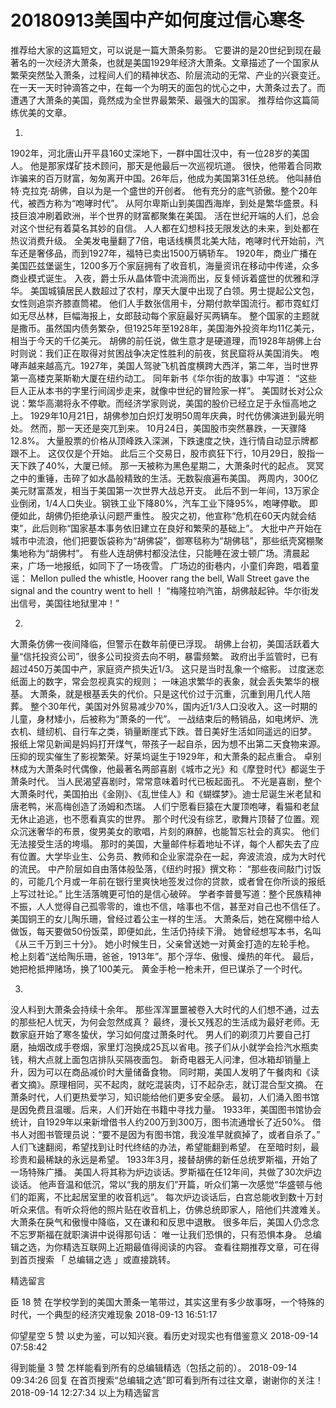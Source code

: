 # 20180913美国中产如何度过信心寒冬
推荐给大家的这篇短文，可以说是一篇大萧条剪影。
它要讲的是20世纪到现在最著名的一次经济大萧条，也就是美国1929年经济大萧条。文章描述了一个国家从繁荣突然坠入萧条，过程间人们的精神状态、阶层流动的无常、产业的兴衰变迁。
在一天一天时钟滴答之中，在每一个为明天的面包的忧心之中，大萧条过去了。而遭遇了大萧条的美国，竟然成为全世界最繁荣、最强大的国家。
推荐给你这篇简练优美的文章。


1.
1902年，河北唐山开平县160丈深地下，一群中国壮汉中，有一位28岁的美国人。
他是那家煤矿技术顾问，那天是他最后一次巡视坑道。
很快，他带着合同欺诈骗来的百万财富，匆匆离开中国。26年后，他成为美国第31任总统。
他叫赫伯特·克拉克·胡佛，自以为是一个盛世的开创者。
他有充分的底气骄傲。整个20年代，被西方称为“咆哮时代”。
从阿尔卑斯山到美国西海岸，到处是繁华盛景。科技巨浪冲刷着欧洲，半个世界的财富都聚集在美国。
活在世纪开端的人们，总会对这个世纪有着莫名其妙的自信。
人人都在幻想科技无限发达的未来，到处都在热议消费升级。
全美发电量翻了7倍，电话线横贯北美大陆，咆哮时代开始前，汽车还是奢侈品，而到1927年，福特已卖出1500万辆轿车。
1920年，商业广播在美国匹兹堡诞生，1200多万个家庭拥有了收音机，海量资讯在移动中传递，众多商业模式诞生。
入夜，爵士乐从晶体管中流淌而出，反复倾诉着盛世的优雅和浮华。
美国城镇居民人数超过了农村，摩天大厦中出现了白领。男士提起公文包，女性则追崇齐膝直筒裙。
他们人手数张信用卡，分期付款举国流行。都市霓虹灯如无尽丛林，巨幅海报上，女郎鼓动每个家庭最好买两辆车。
整个国家的主题就是撒币。虽然国内债务繁杂，但1925年至1928年，美国海外投资年均11亿美元，相当于今天的千亿美元。
胡佛的前任说，做生意才是硬道理，而1928年胡佛上台时则说：我们正在取得对贫困战争决定性胜利的前夜，贫民窟将从美国消失。
咆哮声越来越高亢。1927年，美国人驾驶飞机首度横跨大西洋，第二年，当时世界第一高楼克莱斯勒大厦在纽约动工。
同年新书《华尔街的故事》中写道：
“这些巨人正从本书的字里行间阔步走来，就像中世纪的冒险家一样”。
美国财长对公众说：繁华高潮将永不停歇。而经济学家则说，美国的股价已经立足于永恒高地之上。
1929年10月21日，胡佛参加白炽灯发明50周年庆典，时代仿佛演进到最光明处。
然而，那一天还是突兀到来。
10月24日，美国股市突然暴跌，一天骤降12.8%。
大量股票的价格从顶峰跌入深渊，下跌速度之快，连行情自动显示牌都跟不上。
这仅仅是个开始。
此后三个交易日，股市疯狂下行，10月29日，股指一天下跌了40%，大厦已倾。
那一天被称为黑色星期二，大萧条时代的起点。
冥冥之中的重锤，击碎了如水晶般精致的生活。无数裂痕遍布美国。
两周内，300亿美元财富蒸发，相当于美国第一次世界大战总开支。
此后不到一年间，13万家企业倒闭，1/4人口失业。钢铁工业下降80%，汽车工业下降95%，咆哮停歇。
即便如此，胡佛仍拒绝承认问题严重性。
股灾之初，他宣称“危机在60天内就会结束”，此后则称“国家基本事务依旧建立在良好和繁荣的基础上”。
大批中产开始在城市中流浪，他们把要饭袋称为“胡佛袋”，御寒毯称为“胡佛毯”，那些纸壳窝棚聚集地称为“胡佛村”。
有些人连胡佛村都没法住，只能睡在波士顿广场。清晨起来，广场一地报纸，如同下了一场夜雪。
广场边的街巷内，小童们奔跑，唱着童谣：
Mellon pulled the whistle, Hoover rang the bell, Wall Street gave the signal and the country went to hell ！
“梅隆拉响汽笛，胡佛敲起钟。华尔街发出信号，美国往地狱里冲！”

2.
大萧条仿佛一夜间降临，但警示在数年前便已浮现。
胡佛上台初，美国活跃着大量“信托投资公司”，很多公司投资去向不明，暴雷频繁。
政府出手监管时，已有超过450万美国中产，家庭资产损失近1/3。
这只是当时乱象一个缩影。
过度迷恋纸面上的数字，常会忽视真实的规则； 一味追求繁华的表象，就会丢失繁华的根基。
大萧条，就是根基丢失的代价。只是这代价过于沉重，沉重到用几代人陪葬。
整个30年代，美国对外贸易减少70%，国内近1/3人口没收入。这一时期的儿童，身材矮小，后被称为“萧条的一代”。
一战结束后的畅销品，如电烤炉、洗衣机、缝纫机、自行车之类，销量断崖式下跌。昔日美好生活如同遥远的旧梦。
报纸上常见新闻是妈妈打开煤气，带孩子一起自杀，因为想不出第二天食物来源。
压抑的现实催生了影视繁荣。好莱坞诞生于1929年，和大萧条的起点重合。
卓别林成为大萧条时代偶像，他最著名两部喜剧《城市之光》和《摩登时代》都诞生于萧条时代。
当人民渴望喜剧时，常常意味着时代已板起面孔。
不光是喜剧，整个大萧条时代，美国拍出《金刚》、《乱世佳人》和《蝴蝶梦》。迪士尼诞生米老鼠和唐老鸭，米高梅创造了汤姆和杰瑞。
人们宁愿看巨猿在大厦顶咆哮，看猫和老鼠无休止追逃，也不愿看真实的世界。
那个时代没有综艺，歌舞片顶替了位置。观众沉迷奢华的布景，俊男美女的歌唱，片刻的麻醉，也能暂忘社会的真实。
他们无法接受生活的垮塌。
那时的美国，大量邮件标着地址不详，每个人都失去了应有位置。大学毕业生、公务员、教师和企业家混杂在一起，奔波流浪，成为大时代的流民。
中产阶层如自由落体般坠落，《纽约时报》撰文称：
“那些夜间敲门讨饭的，可能几个月或一年前在银行里爽快地签发过你的贷款，或者曾在你所谈的报纸上写过社论。”
比生活落魄更可怕的是信心破碎。
学者李普曼写道：整个民族精神不振，人人觉得自己孤零零的，谁也不信，啥事也不信，甚至对自己也不信任了。
美国铜王的女儿陶乐珊，曾经过着公主一样的生活。
大萧条后，她在窝棚中给人做饭，每天要做50份饭菜，即便如此，生活仍持续下滑。
她曾经想写本书，名叫《从三千万到三十分》。
她小时候生日，父亲曾送她一对黄金打造的左轮手枪。
枪上刻着“送给陶乐珊，爸爸，1913年”。那个浮华、傲慢、燥热的年代。
最后，她把枪抵押赌场，换了100美元。
黄金手枪一枪未开，但已谋杀了一个时代。

3.
没人料到大萧条会持续十余年。
那些浑浑噩噩被卷入大时代的人们想不通，过去的那些杞人忧天，为何会忽然成真？
最终，漫长又残忍的生活成为最好老师。无数家庭开始了寒冬蛰伏，学习如何度过萧条时代。
男人们的剃须刀片要自己打磨，抽烟改成手卷烟，家里灯泡换成25瓦以省电。孩子们从小就学会捡汽水瓶卖钱，稍大点就上面包店排队买隔夜面包。
新奇电器无人问津，但冰箱却销量上升，因为可以在商品减价时大量储备食物。
同时期，美国人发明了午餐肉和《读者文摘》。原理相同，买不起肉，就吃混装肉，订不起杂志，就订混合型文摘。
在萧条时代，人们更热爱学习，知识能给他们更多安全感。
最初，人们涌入图书馆是因免费且温暖。后来，人们开始在书籍中寻找力量。
1933年，美国图书馆协会统计，自1929年以来新增借书人约200万到300万，图书流通增长了近50%。
借书人对图书管理员说：“要不是因为有图书馆，我没准早就疯掉了，或者自杀了。”
人们飞速翻阅，希望找到让时代终结的办法，希望能翻到希望。
在至暗时刻，最珍贵和最稀缺的永远是希望。
1933年3月，接替胡佛的新任总统罗斯福，开始了一场特殊广播。
美国人将其称为炉边谈话。罗斯福在任12年间，共做了30次炉边谈话。
他声音温和低沉，常以“我的朋友们”开篇，听众们第一次感觉“华盛顿与他们的距离，不比起居室里的收音机远”。
每次炉边谈话后，白宫总能收到数十万封听众来信。有听众将他的照片贴在收音机上，仿佛总统即家人，陪他们共渡难关。
大萧条在戾气和傲慢中降临，又在谦和和反思中退散。
很多年后，美国人仍念念不忘罗斯福在就职演讲中说得那句话：
唯一让我们恐惧的，只有恐惧本身。
总编辑之选，为你精选互联网上近期最值得阅读的内容。
查看往期推荐文章，可在得到首页搜索 「 总编辑之选 」或直接跳转。

精选留言

臣
18 赞
在学校学到的美国大萧条一笔带过，其实这里有多少故事呀，一个特殊的时代，一个典型的经济灾难现象
2018-09-13 16:51:17

仰望星空
5 赞
以史为鉴，可以知兴衰。看历史对现实也有借鉴意义
2018-09-14 07:58:42

得到能量
3 赞
怎样能看到所有的总编辑精选（包括之前的）。
2018-09-14 09:34:26
回复
在首页搜索“总编辑之选”即可看到所有过往文章，谢谢你的关注！
2018-09-14 12:27:34
以上为精选留言